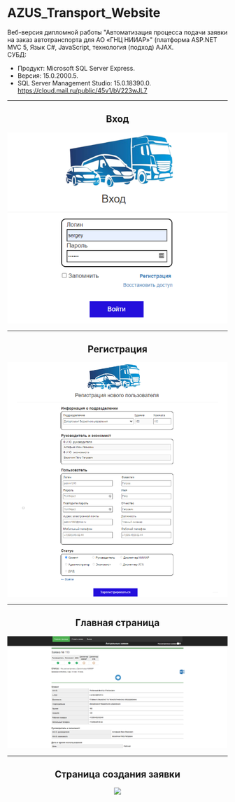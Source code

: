 # AZUS_Transport_Website
Веб-версия дипломной работы "Автоматизация процесса подачи заявки на заказ автотранспорта для AO «ГНЦ НИИАР»" (платформа ASP.NET MVC 5, Язык С#, JavaScript, технология (подход) AJAX.  
СУБД:  
- Продукт: Microsoft SQL Server Express. 
- Версия: 15.0.2000.5. 
- SQL Server Management Studio: 15.0.18390.0.  
https://cloud.mail.ru/public/45v1/bV223wJL7
<hr/>
<h2 align="center">Вход</h2>
<p align="center">
  <a href="https://github.com/kontr24/AZUS_Transport"><img src="https://github.com/kontr24/AZUS_Transport_Website/blob/5c31bb40d3df364350a9ee1c6adce76e315c29c6/ScreenshotsApplication/LoginPage.png"></img></a>
</p>
<hr/>
<h2 align="center">Регистрация</h2>
<p align="center">
  <a href="https://github.com/kontr24/AZUS_Transport"><img src="https://github.com/kontr24/AZUS_Transport_Website/blob/a5b08f3f2e86b26c89ef1a0a7a385c3dbfdcac0e/ScreenshotsApplication/RegistrationPage.png"></img></a>
</p>
<hr/>
<h2 align="center">Главная страница</h2>
<p align="center">
  <a href="https://github.com/kontr24/AZUS_Transport"><img src="https://github.com/kontr24/AZUS_Transport_Website/blob/aa9df4b83652bbc09888ea0d3a724d4bd6001599/ScreenshotsApplication/HomePage.png"></img></a>
</p>
<hr/>
<h2 align="center">Страница создания заявки</h2>
<p align="center">
  <a href="https://github.com/kontr24/AZUS_Transport"><img src="https://github.com/kontr24/AZUS_Transport_Website/blob/3e7dbe408d651e4b57a5f49314a4188285a6977c/ScreenshotsApplication/Application%D0%A1reationPage.png"></img></a>
</p>
